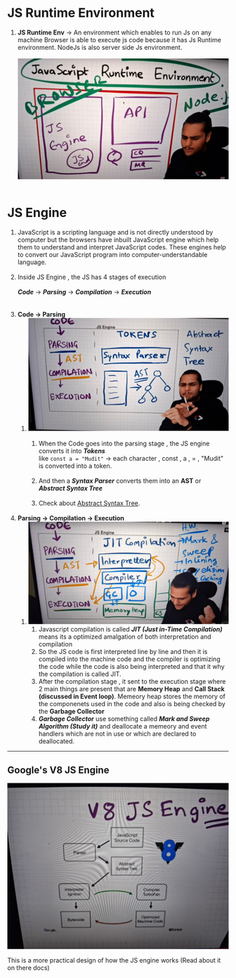 # JS Runtime Environment

1. **JS Runtime Env** ->  An environment which enables to run Js on any machine Browser is able to execute js code because it has Js Runtime environment. NodeJs is also server side Js environment.<br><br>
![JS_env](https://github.com/mudits02/Javascript-Essentials/blob/master/Images/photo1719856197.jpeg)<br><br>

# JS Engine

1. JavaScript is a scripting language and is not directly understood by computer but the browsers have inbuilt JavaScript engine which help them to understand and interpret JavaScript codes. These engines help to convert our JavaScript program into computer-understandable language.<br><br>
2. Inside JS Engine , the JS has 4 stages of execution<br><br>
    ***Code*** -> ***Parsing*** -> ***Compilation*** -> ***Execution***<br><br><br> 
3. **Code -> Parsing**
   1. ![Paring](https://github.com/mudits02/Javascript-Essentials/blob/master/Images/photo1719857928.jpeg)<br><br>
      1. When the Code goes into the parsing stage , the JS engine converts it into ***Tokens***    
         like ``` const a = "Mudit" ``` -> each character , const , a , = , "Mudit" is converted
         into a token.<br><br>
      2. And then a ***Syntax Parser*** converts them into an **AST** or ***Abstract Syntax Tree***<br><br>
      3. Check about [Abstract Syntax Tree](astexplorer.net).<br><br>
4. **Parsing -> Compilation -> Execution**
   1. ![Round2](https://github.com/mudits02/Javascript-Essentials/blob/master/Images/photo1719860532.jpeg)
      1. Javascript compilation is called ***JIT (Just in-Time Compilation)*** means its a optimized
         amalgation of both interpretation and compilation
      2. So the JS code is first interpreted line by line and then it is compiled into the machine
         code and the compiler is optimizing the code while the code is also being interpreted
         and that it why the compilation is called JIT.
      3. After the compilation stage , it sent to the execution stage where 2 main things are present that are **Memory Heap** and **Call Stack (discussed in Event loop)**. Memeory heap stores the memory of the componenets used in the code and also is being checked by the **Garbage Collector**
      4. ***Garbage Collector*** use something called ***Mark and Sweep Algorithm (Study it)*** and deallocate a memeory and event handlers which are not in use or which are declared to deallocated.

---

## Google's V8 JS Engine

![V8_Engine](https://github.com/mudits02/Javascript-Essentials/blob/master/Images/photo1719860590.jpeg)

This is a more practical design of how the JS engine works (Read about it on there docs)